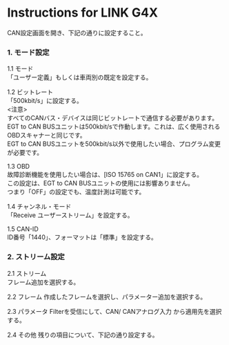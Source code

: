 # Instructions for LINK G4X
CAN設定画面を開き、下記の通りに設定すること。  

### 1. モード設定  
 1.1 モード  
 「ユーザー定義」もしくは車両別の既定を設定する。  

 1.2 ビットレート  
「500kbit/s」に設定する。  
<注意>  
すべてのCANバス・デバイスは同じビットレートで通信する必要があります。  
EGT to CAN BUSユニットは500kbit/sで作動します。これは、広く使用されるOBDスキャナーと同じです。  
EGT to CAN BUSユニットを500kbit/s以外で使用したい場合、プログラム変更が必要です。  
    
1.3 OBD  
   故障診断機能を使用したい場合は、[ISO 15765 on CAN1」に設定する。  
   この設定は、EGT to CAN BUSユニットの使用には影響ありません。  
   つまり「OFF」の設定でも、温度計測は可能です。 
   
1.4 チャンネル・モード  
   「Receive ユーザーストリーム」を設定する。  

1.5 CAN-ID  
   ID番号「1440」、フォーマットは「標準」を設定する。  


### 2. ストリーム設定
2.1 ストリーム  
フレーム追加を選択する。  

2.2 フレーム
作成したフレームを選択し、パラメーター追加を選択する。  

2.3 パラメータ
Filterを受信にして、CAN/ CANアナログ入力 から適用先を選択する。　　

2.4 その他
残りの項目について、下記の通り設定する。
